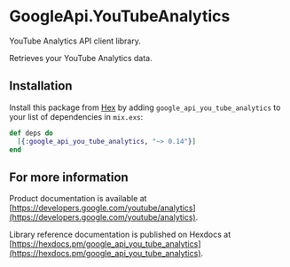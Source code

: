 # GoogleApi.YouTubeAnalytics

YouTube Analytics API client library.

Retrieves your YouTube Analytics data.

## Installation

Install this package from [Hex](https://hex.pm) by adding
`google_api_you_tube_analytics` to your list of dependencies in `mix.exs`:

```elixir
def deps do
  [{:google_api_you_tube_analytics, "~> 0.14"}]
end
```

## For more information

Product documentation is available at [https://developers.google.com/youtube/analytics](https://developers.google.com/youtube/analytics).

Library reference documentation is published on Hexdocs at
[https://hexdocs.pm/google_api_you_tube_analytics](https://hexdocs.pm/google_api_you_tube_analytics).
